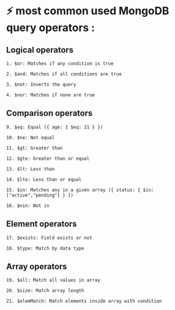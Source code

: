 # ⚡ most common used MongoDB query operators :

## Logical operators

    1. $or: Matches if any condition is true

    2. $and: Matches if all conditions are true

    3. $not: Inverts the query

    4. $nor: Matches if none are true

## Comparison operators

    9. $eq: Equal ({ age: { $eq: 21 } })

    10. $ne: Not equal

    11. $gt: Greater than

    12. $gte: Greater than or equal

    13. $lt: Less than

    14. $lte: Less than or equal

    15. $in: Matches any in a given array ({ status: { $in: ["active","pending"] } })

    16. $nin: Not in

## Element operators

    17. $exists: Field exists or not

    18. $type: Match by data type

## Array operators

    19. $all: Match all values in array

    20. $size: Match array length

    21. $elemMatch: Match elements inside array with condition
